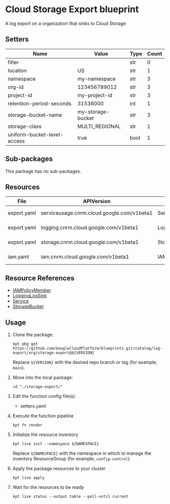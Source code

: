 <!-- BEGINNING OF PRE-COMMIT-BLUEPRINT DOCS HOOK:TITLE -->
# Cloud Storage Export blueprint


<!-- END OF PRE-COMMIT-BLUEPRINT DOCS HOOK:TITLE -->
<!-- BEGINNING OF PRE-COMMIT-BLUEPRINT DOCS HOOK:BODY -->
A log export on a organization that sinks to Cloud Storage

## Setters

|            Name             |       Value       | Type | Count |
|-----------------------------|-------------------|------|-------|
| filter                      |                   | str  |     0 |
| location                    | US                | str  |     1 |
| namespace                   | my-namespace      | str  |     3 |
| org-id                      |      123456789012 | str  |     3 |
| project-id                  | my-project-id     | str  |     3 |
| retention-period-seconds    |          31536000 | int  |     1 |
| storage-bucket-name         | my-storage-bucket | str  |     3 |
| storage-class               | MULTI_REGIONAL    | str  |     1 |
| uniform-bucket-level-access | true              | bool |     1 |

## Sub-packages

This package has no sub-packages.

## Resources

|    File     |                 APIVersion                 |      Kind       |            Name            |  Namespace   |
|-------------|--------------------------------------------|-----------------|----------------------------|--------------|
| export.yaml | serviceusage.cnrm.cloud.google.com/v1beta1 | Service         | my-project-id-storage      | projects     |
| export.yaml | logging.cnrm.cloud.google.com/v1beta1      | LoggingLogSink  | 123456789012-storagesink   | my-namespace |
| export.yaml | storage.cnrm.cloud.google.com/v1beta1      | StorageBucket   | my-storage-bucket          | my-namespace |
| iam.yaml    | iam.cnrm.cloud.google.com/v1beta1          | IAMPolicyMember | storage-project-iam-policy | my-namespace |

## Resource References

- [IAMPolicyMember](https://cloud.google.com/config-connector/docs/reference/resource-docs/iam/iampolicymember)
- [LoggingLogSink](https://cloud.google.com/config-connector/docs/reference/resource-docs/logging/logginglogsink)
- [Service](https://cloud.google.com/config-connector/docs/reference/resource-docs/serviceusage/service)
- [StorageBucket](https://cloud.google.com/config-connector/docs/reference/resource-docs/storage/storagebucket)

## Usage

1.  Clone the package:
    ```shell
    kpt pkg get https://github.com/GoogleCloudPlatform/blueprints.git/catalog/log-export/org/storage-export@${VERSION}
    ```
    Replace `${VERSION}` with the desired repo branch or tag
    (for example, `main`).

1.  Move into the local package:
    ```shell
    cd "./storage-export/"
    ```

1.  Edit the function config file(s):
    - setters.yaml

1.  Execute the function pipeline
    ```shell
    kpt fn render
    ```

1.  Initialize the resource inventory
    ```shell
    kpt live init --namespace ${NAMESPACE}
    ```
    Replace `${NAMESPACE}` with the namespace in which to manage
    the inventory ResourceGroup (for example, `config-control`).

1.  Apply the package resources to your cluster
    ```shell
    kpt live apply
    ```

1.  Wait for the resources to be ready
    ```shell
    kpt live status --output table --poll-until current
    ```

<!-- END OF PRE-COMMIT-BLUEPRINT DOCS HOOK:BODY -->

